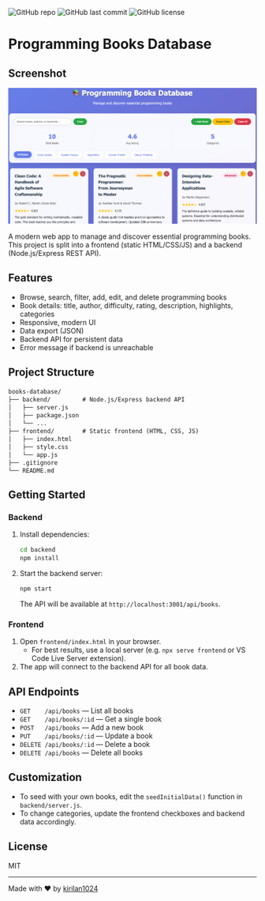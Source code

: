 
![GitHub repo](https://img.shields.io/github/repo-size/kirilan1024/books-database?style=flat-square)
![GitHub last commit](https://img.shields.io/github/last-commit/kirilan1024/books-database?style=flat-square)
![GitHub license](https://img.shields.io/github/license/kirilan1024/books-database?style=flat-square)

# Programming Books Database
## Screenshot


<p align="center">
   <img src="screenshot.png" alt="App Screenshot" width="700"/>
</p>


A modern web app to manage and discover essential programming books. This project is split into a frontend (static HTML/CSS/JS) and a backend (Node.js/Express REST API).

## Features
- Browse, search, filter, add, edit, and delete programming books
- Book details: title, author, difficulty, rating, description, highlights, categories
- Responsive, modern UI
- Data export (JSON)
- Backend API for persistent data
- Error message if backend is unreachable

## Project Structure
```
books-database/
├── backend/         # Node.js/Express backend API
│   ├── server.js
│   ├── package.json
│   └── ...
├── frontend/        # Static frontend (HTML, CSS, JS)
│   ├── index.html
│   ├── style.css
│   └── app.js
├── .gitignore
└── README.md
```

## Getting Started

### Backend
1. Install dependencies:
   ```sh
   cd backend
   npm install
   ```
2. Start the backend server:
   ```sh
   npm start
   ```
   The API will be available at `http://localhost:3001/api/books`.

### Frontend
1. Open `frontend/index.html` in your browser.
   - For best results, use a local server (e.g. `npx serve frontend` or VS Code Live Server extension).
2. The app will connect to the backend API for all book data.

## API Endpoints
- `GET    /api/books`         — List all books
- `GET    /api/books/:id`     — Get a single book
- `POST   /api/books`         — Add a new book
- `PUT    /api/books/:id`     — Update a book
- `DELETE /api/books/:id`     — Delete a book
- `DELETE /api/books`         — Delete all books

## Customization
- To seed with your own books, edit the `seedInitialData()` function in `backend/server.js`.
- To change categories, update the frontend checkboxes and backend data accordingly.

## License
MIT

---

Made with ❤️ by [kirilan1024](https://github.com/kirilan1024)
